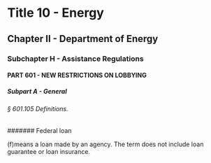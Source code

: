 
# Title 10 - Energy
## Chapter II - Department of Energy
### Subchapter H - Assistance Regulations
#### PART 601 - NEW RESTRICTIONS ON LOBBYING
##### Subpart A - General
###### § 601.105 Definitions.
####### Federal loan

(f)means a loan made by an agency. The term does not include loan guarantee or loan insurance.
